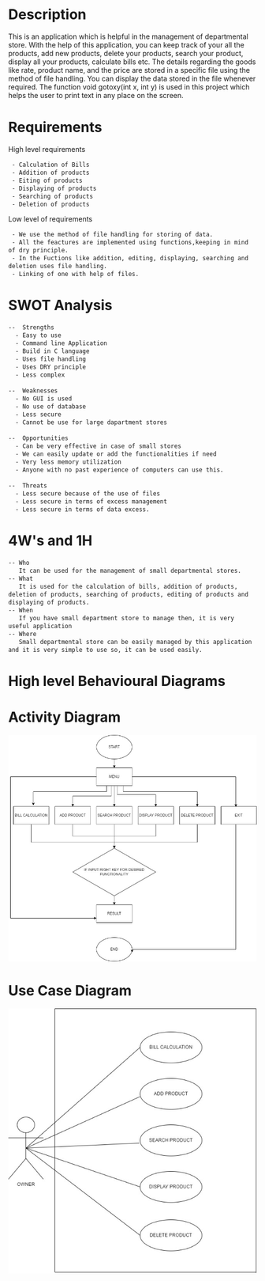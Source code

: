 # Description
  
This is an application which is helpful in the management of departmental store. With the help of this application, you can keep track of your all the products, add new products, delete your products, search your product, display all your products, calculate bills etc.
The details regarding the goods like rate, product name, and the price are stored in a specific file using the method of file handling. You can display the data stored in the file whenever required. 
The function void gotoxy(int x, int y) is used in this project which helps the user to print text in any place on the screen.

# **Requirements**

  High level requirements
     
     - Calculation of Bills
     - Addition of products
     - Eiting of products
     - Displaying of products
     - Searching of products
     - Deletion of products
     
  Low level of requirements 
  
     - We use the method of file handling for storing of data.
     - All the feactures are implemented using functions,keeping in mind of dry principle.
     - In the Fuctions like addition, editing, displaying, searching and deletion uses file handling.
     - Linking of one with help of files.
     
# SWOT Analysis
   
    --  Strengths
      - Easy to use
      - Command line Application
      - Build in C language
      - Uses file handling
      - Uses DRY principle
      - Less complex
      
    --  Weaknesses
      - No GUI is used
      - No use of database
      - Less secure
      - Cannot be use for large dapartment stores
      
    --  Opportunities
      - Can be very effective in case of small stores
      - We can easily update or add the functionalities if need 
      - Very less memory utilization
      - Anyone with no past experience of computers can use this.
      
    --  Threats
      - Less secure because of the use of files
      - Less secure in terms of excess management
      - Less secure in terms of data excess.
      
 # 4W's and 1H
    -- Who
       It can be used for the management of small departmental stores.
    -- What 
       It is used for the calculation of bills, addition of products, deletion of products, searching of products, editing of products and displaying of products.
    -- When 
       If you have small department store to manage then, it is very useful application
    -- Where 
       Small departmental store can be easily managed by this application and it is very simple to use so, it can be used easily.
      
     
# High level Behavioural Diagrams
  
  
  # Activity Diagram
  ![Activity Diagram](2_Architecture/FLOWCHART.JPG.jpg)
  
  # Use Case Diagram
  ![Use Case Diagram](2_Architecture/usecasediagram.jpg)
